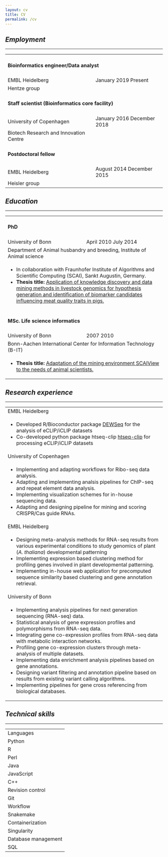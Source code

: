```yaml
---
layout: cv
title: CV
permalink: /cv
---
```


## <i class="fas fa-briefcase circle-icon"/> Employment
***
<table class=" info employment">
 <tr>
    <td colspan="2" class="pos-title"> <h4>Bioinformatics engineer/Data analyst </h4></td>
  </tr>
  <tr>
    <td class="pos-info"> EMBL Heidelberg</td>
    <td class=" pos-info time-info"> January 2019 <i class="fas fa-minus"></i> Present </td>
  </tr>
  <tr>
    <td> Hentze group</td>
    <td/>
  </tr>
  <tr>
    <td colspan="2" class="pos-title"> <h4>Staff scientist (Bioinformatics core facility)</h4></td>
  </tr>
  <tr >
    <td class="pos-info"> University of Copenhagen</td>
    <td class=" pos-info time-info"> January 2016 <i class="fas fa-minus"></i> December 2018</td>
  </tr>
  <tr>
    <td> Biotech Research and Innovation Centre</td>
    <td/>
  </tr>
  <tr>
    <td colspan="2" class="pos-title"> <h4>Postdoctoral fellow</h4></td>
  </tr>
  <tr >
    <td class="pos-info"> EMBL Heidelberg</td>
    <td class="pos-info time-info"> August 2014 <i class="fas fa-minus"></i> December 2015</td>
  </tr>
  <tr>
    <td> Heisler group</td>
    <td/>
  </tr>
</table>

## <i class="fas fa-graduation-cap circle-icon"/> Education
***

<table class="info education">
 <tr>
    <td colspan="2" class="pos-title"> <h4>PhD</h4></td>
  </tr>
  <tr>
    <td class="pos-info"> University of Bonn</td>
    <td class=" pos-info time-info"> April 2010 <i class="fas fa-minus"></i> July 2014 </td>
  </tr>
  <tr>
    <td colspan="2"> Department of Animal husbandry and breeding, Institute of Animal science</td>
  </tr>
  <tr>
    <td colspan="2">
      <ul class="fa-ul">
        <li> <span class="fa-li" ><i class="far fa-circle fa-xs"></i></span> In collaboration with Fraunhofer Institute of Algorithms and Scientific Computing (SCAI), Sankt Augustin, Germany.</li>
        <li><span class="fa-li" ><i class="far fa-circle fa-xs"></i></span> <strong class="imp-info">Thesis title: </strong><a href="http://hss.ulb.uni-bonn.de/2014/3854/3854.htm" target="_blank">Application of knowledge discovery and data mining methods in livestock genomics for hypothesis generation and identification of biomarker candidates influencing meat quality traits in pigs.</a></li>
      </ul>
    </td>
  </tr>
  <tr>
    <td colspan="2" class="pos-title"> <h4>MSc. Life science informatics</h4></td>
  </tr>
  <tr >
    <td class="pos-info">University of Bonn</td>
    <td class=" pos-info time-info"> 2007 <i class="fas fa-minus"></i> 2010</td>
  </tr>
  <tr>
    <td colspan="2"> Bonn-Aachen International Center for Information Technology (B-IT)</td>
  </tr>
  <tr>
    <td colspan="2">
      <ul class="fa-ul">
        <li><span class="fa-li" ><i class="far fa-circle fa-xs"></i></span><strong class="imp-info">Thesis title: </strong><a href="http://publica.fraunhofer.de/dokumente/N-112906.html"  target="_blank">Adaptation of the mining environment SCAIView to the needs of animal scientists.</a></li>
      </ul>
    </td>
  </tr>
</table>

## <i class="fas fa-flask circle-icon"/> Research experience
***
<table class="info research-experience">
  <tr>
    <td class="pos-info"> EMBL Heidelberg</td>
  </tr>
  <tr>
    <td>
      <ul class="fa-ul">
        <li> <span class="fa-li" ><i class="far fa-circle fa-xs"></i></span> Developed R/Bioconductor package <a href="https://bioconductor.org/packages/release/bioc/html/DEWSeq.html" target="_blank"> DEWSeq</a> for the analysis of eCLIP/iCLIP datasets </li>
        <li> <span class="fa-li" ><i class="far fa-circle fa-xs"></i></span> Co-developed python package htseq-clip <a href="https://pypi.org/project/htseq-clip/" target="_blank"> htseq-clip</a> for processing eCLIP/iCLIP datasets </li>
      </ul>
    </td>  
  </tr>
  <tr>
    <td class="pos-info"> University of Copenhagen</td>
  </tr>
  <tr>
    <td>
      <ul class="fa-ul">
        <li> <span class="fa-li" ><i class="far fa-circle fa-xs"></i></span> Implementing and adapting workflows for Ribo-seq data analysis.</li>
        <li> <span class="fa-li" ><i class="far fa-circle fa-xs"></i></span> Adapting and implementing analsis pipelines for ChIP-seq and repeat element data analysis.</li>
        <li> <span class="fa-li" ><i class="far fa-circle fa-xs"></i></span> Implementing visualization schemes for in-house sequencing data.</li>
        <li> <span class="fa-li" ><i class="far fa-circle fa-xs"></i></span> Adapting and designing pipeline for mining and scoring CRISPR/Cas guide RNAs.</li>
      </ul>
    </td>
  </tr>
  <tr>
    <td class="pos-info"> EMBL Heidelberg</td>
  </tr>
  <tr>
    <td>
      <ul class="fa-ul">
        <li> <span class="fa-li" ><i class="far fa-circle fa-xs"></i></span> Designing meta-analysis methods for RNA-seq results from various experimental conditions to study genomics of plant (<i>A. thaliana</i>) developmental patterning</li>
        <li> <span class="fa-li" ><i class="far fa-circle fa-xs"></i></span>Implementing expression based clustering method for profiling genes involved in plant developmental patterning.</li>
        <li> <span class="fa-li" ><i class="far fa-circle fa-xs"></i></span> Implementing in-house web application for precomputed sequence similarity based clustering and gene annotation retrieval.</li>
      </ul>
    </td>
  </tr>
  <tr>
    <td class="pos-info">University of Bonn</td>
  </tr>
  <tr>
    <td>
      <ul class="fa-ul">
        <li> <span class="fa-li" ><i class="far fa-circle fa-xs"></i></span> Implementing analysis pipelines for next generation sequencing (RNA-seq) data.</li>
        <li> <span class="fa-li" ><i class="far fa-circle fa-xs"></i></span>Statistical analysis of gene expression profiles and polymorphisms from RNA-seq data.</li>
        <li> <span class="fa-li" ><i class="far fa-circle fa-xs"></i></span> Integrating gene co-expression profiles from RNA-seq data with metabolic interaction networks.</li>
        <li> <span class="fa-li" ><i class="far fa-circle fa-xs"></i></span> Profiling gene co-expression clusters through meta-analysis of multiple datasets.</li>
        <li> <span class="fa-li" ><i class="far fa-circle fa-xs"></i></span> Implementing data enrichment analysis pipelines based on gene annotations.</li>
        <li> <span class="fa-li" ><i class="far fa-circle fa-xs"></i></span> Designing variant filtering and annotation pipeline based on results from existing variant calling algorithms.</li>
        <li> <span class="fa-li" ><i class="far fa-circle fa-xs"></i></span> Implementing pipelines for gene cross referencing from biological databases.</li>
      </ul>
    </td>
  </tr>
</table>

## <i class="fas fa-tools circle-icon"/> Technical skills
***

<table class="technical-skills">
 <tr align="left" class="tech-head" >
    <td colspan="2" class="tech-head"> Languages</td>
  </tr>
  <tr>
    <td> Python</td>
    <td><i class="fas fa-circle"/> <i class="fas fa-circle"/> <i class="fas fa-circle"/> <i class="fas fa-adjust"/> <i class="far fa-circle"/></td>
  </tr>
  <tr>
    <td> R</td>
    <td><i class="fas fa-circle"/> <i class="fas fa-circle"/> <i class="fas fa-circle"/> <i class="far fa-circle"/> <i class="far fa-circle"/></td>
  </tr>
  <tr>
    <td> Perl</td>
    <td><i class="fas fa-circle"/> <i class="fas fa-circle"/> <i class="fas fa-adjust"/> <i class="far fa-circle"/> <i class="far fa-circle"/></td>
  </tr>
  <tr>
    <td> Java</td>
    <td><i class="fas fa-circle"/> <i class="fas fa-circle"/> <i class="far fa-circle"/> <i class="far fa-circle"/> <i class="far fa-circle"/></td>
  </tr>
  <tr>
    <td> JavaScript </td>
    <td><i class="fas fa-circle"/> <i class="fas fa-adjust"/> <i class="far fa-circle"/> <i class="far fa-circle"/> <i class="far fa-circle"/></td>
  </tr>
  <tr>
    <td> C++</td>
    <td><i class="fas fa-circle"/> <i class="fas fa-adjust"/> <i class="far fa-circle"/> <i class="far fa-circle"/> <i class="far fa-circle"/></td>
  </tr>
  <tr align="left">
    <td colspan="2" class="tech-head"> Revision control</td>
  </tr>
  <tr>
    <td>Git</td>
    <td><i class="fas fa-circle"/> <i class="fas fa-circle"/> <i class="fas fa-adjust"/> <i class="far fa-circle"/> <i class="far fa-circle"/></td>
  </tr>
  <tr align="left" class="tech-head">
    <td colspan="2" class="tech-head">Workflow</td>
  </tr>
  <tr>
    <td>Snakemake</td>
    <td><i class="fas fa-circle"/> <i class="fas fa-circle"/> <i class="far fa-circle"/> <i class="far fa-circle"/> <i class="far fa-circle"/></td>
  </tr>
  <tr align="left" class="tech-head">
    <td colspan="2" class="tech-head">Containerization</td>
  </tr>
  <tr>
    <td>Singularity</td>
    <td><i class="fas fa-circle"/> <i class="fas fa-circle"/> <i class="far fa-circle"/> <i class="far fa-circle"/> <i class="far fa-circle"/></td>
  </tr>
  <tr align="left" class="tech-head">
    <td colspan="2" class="tech-head"> Database management</td>
  </tr>
  <tr>
    <td> SQL</td>
    <td><i class="fas fa-circle"/> <i class="fas fa-circle"/> <i class="far fa-circle"/> <i class="far fa-circle"/> <i class="far fa-circle"/></td>
  </tr>
</table>